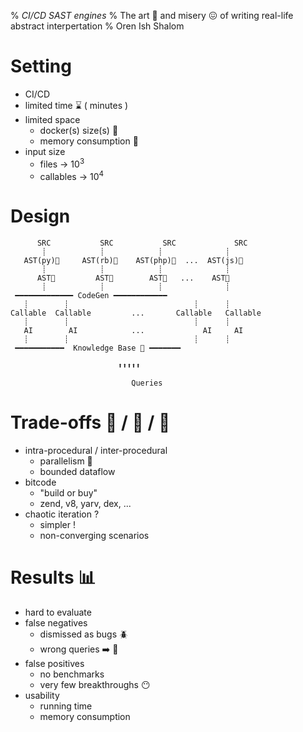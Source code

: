 % *CI/CD SAST engines*
% The art 🎨 and misery 😖 of writing real-life abstract interpertation
% Oren Ish Shalom

# Setting

- CI/CD
- limited time ⌛ ( minutes )
- limited space
  <ul class="no-increment">
    <li>docker(s) size(s) 🐳</li>
    <li>memory consumption 💾</li>
  </ul>
- input size
  * files → 10<sup>3</sup>
  * callables → 10<sup>4</sup>

# Design

```
      SRC           SRC           SRC             SRC
       ┊            ┊            ┊              ┊
   AST(py)🌴     AST(rb)🌳    AST(php)🌵  ...  AST(js)🌱
       ┊            ┊            ┊              ┊
      AST🎄         AST🎄        AST🎄   ...    AST🎄
       ┊            ┊            ┊              ┊
 ━━━━━━━━━━━━━ CodeGen ━━━━━━━━━━━━   
   ┊        ┊                            ┊      ┊
Callable  Callable         ...       Callable   Callable 
   ┊        ┊                            ┊      ┊
   AI        AI            ...             AI     AI
   ┊        ┊                            ┊      ┊
 ━━━━━━━━━━━  Knowledge Base 🧠 ━━━━━━━

                        ⬆️⬆️⬆️⬆️⬆️

                           Queries
```

# Trade-offs 👠 / 👢 / 👡

- intra-procedural / inter-procedural
  * parallelism 🤹
  * bounded dataflow 
- bitcode
  <ul class="no-increment">
    <li>"build or buy"</li>
    <li>zend, v8, yarv, dex, ...</li>
  </ul>
- chaotic iteration ?
  <ul class="no-increment">
    <li>simpler !</li>
    <li>non-converging scenarios</li>
  </ul>

# Results 📊

- hard to evaluate
- false negatives
  * dismissed as bugs 🪲
  * wrong queries ➡️ 🧠
- false positives
  <ul class="no-increment">
    <li>no benchmarks</li>
    <li>very few breakthroughs 😶</li>
  </ul>
- usability
  <ul class="no-increment">
    <li>running time</li>
    <li>memory consumption</li>
  </ul>
